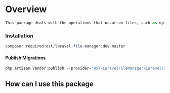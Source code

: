 # Overview
```php
This package deals with the operations that occur on files, such as uploading, updating, fetching, or deleting a file.
```
### Installation
```php
composer required ost/laravel-file-manager:dev-master
```
#### Publish Migrations
```php
php artisan vendor:publish --provider="OST\LaravelFileManager\LaravelFileManagerServiceProvider"
```
## How can I use this package
```php
```
